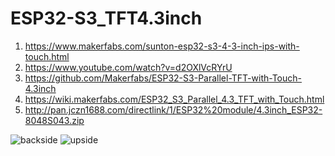 # ESP32-S3_TFT4.3inch
1) https://www.makerfabs.com/sunton-esp32-s3-4-3-inch-ips-with-touch.html
2) https://www.youtube.com/watch?v=d2OXlVcRYrU
3) https://github.com/Makerfabs/ESP32-S3-Parallel-TFT-with-Touch-4.3inch
4) https://wiki.makerfabs.com/ESP32_S3_Parallel_4.3_TFT_with_Touch.html
5) http://pan.jczn1688.com/directlink/1/ESP32%20module/4.3inch_ESP32-8048S043.zip

   
![backside](https://www.makerfabs.com/desfile/images/Sunton-ESP32-S3-IPS-with-Touch.jpg)
![upside](https://www.makerfabs.com/image/cache/makerfabs/Sunton-ESP32-S3/Sunton-ESP32-S3-IPS-with-Touch-1-1000x750.jpg)
